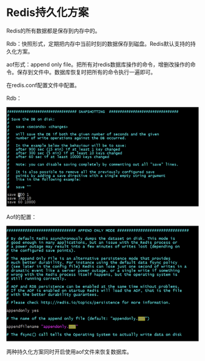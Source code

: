 # Redis持久化方案

Redis的所有数据都是保存到内存中的。

Rdb：快照形式，定期把内存中当前时刻的数据保存到磁盘。Redis默认支持的持久化方案。

aof形式：append only file。把所有对redis数据库操作的命令，增删改操作的命令。保存到文件中。数据库恢复时把所有的命令执行一遍即可。

在redis.conf配置文件中配置。

Rdb：

![](../../.gitbook/assets/image%20%2813%29.png)

Aof的配置：

![](../../.gitbook/assets/image%20%28218%29.png)

两种持久化方案同时开启使用aof文件来恢复数据库。

